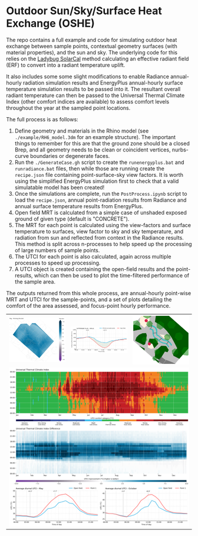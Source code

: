 # Outdoor Sun/Sky/Surface Heat Exchange (OSHE)

The repo contains a full example and code for simulating outdoor heat exchange between sample points, contextual geometry surfaces (with material properties), and the sun and sky. The underlying code for this relies on the [Ladybug SolarCal](https://github.com/ladybug-tools/ladybug-comfort/blob/master/ladybug_comfort/solarcal.py) method calculating an effective radiant field (ERF) to convert into a radiant temperature uplift.

It also includes some some slight modifications to enable Radiance annual-hourly radiation simulation results and EnergyPlus annual-hourly surface temperature simulation results to be passed into it. The resultant overall radiant temperature can then be passed to the Universal Thermal Climate Index (other comfort indices are available) to assess comfort levels throughout the year at the sampled point locations.
 
The full process is as follows:
1. Define geometry and materials in the Rhino model (see `./example/RH6_model.3dm` for an example structure). The important things to remember for this are that the ground zone should be a closed Brep, and all geometry needs to be clean or coincident vertices, nurbs-curve boundaries or degenerate faces.
2. Run the `./GenerateCase.gh` script to create the `runenergyplus.bat` and `runradiance.bat` files, then while those are running create the `recipe.json` file containing point-surface-sky view factors. It is worth using the simplified EnergyPlus simulation first to check that a valid simulatable model has been created!
3. Once the simulations are complete, run the `PostProcess.ipynb` script to load the `recipe.json`, annual point-radiation results from Radiance and annual surface temperature results from EnergyPlus.
4. Open field MRT is calculated from a simple case of unshaded exposed ground of given type (default is "CONCRETE").
5. The MRT for each point is calculated using the view-factors and surface temperature to surfaces, view factor to sky and sky temperature, and radiation from sun and reflected from context in the Radiance results. This method is split across n-processes to help speed up the processing of large numbers of sample points.
6. The UTCI for each point is also calculated, again across multiple processes to speed up processing.
7. A UTCI object is created containing the open-field results and the point-results, which can then be used to plot the time-filtered performance of the sample area. 

The outputs returned from this whole process, are annual-hourly point-wise MRT and UTCI for the sample-points, and a set of plots detailing the comfort of the area assessed, and focus-point hourly performance.

<div class="tg-wrap">
    <table>
        <tbody>
            <tr>
                <td>
                    <img src="https://github.com/tg359/oshe/blob/master/example/plots/reduction_may_morningshoulder.png" alt="May morning UTCI comfort improvement"> 
                </td>
                <td>
                    <img src="https://github.com/tg359/oshe/blob/master/example/plots/comfortable_hours_annual.png" alt="Annual comfortable hours - comparison between open field and sampled points">
                </td>
                <td>
                    <img src="https://github.com/tg359/oshe/blob/master/example/plots/context_focuspts.png" alt="Context geometry and focus points"> 
                </td>
            </tr>
            <tr>
                <td colspan="3">
                    <img src="https://github.com/tg359/oshe/blob/master/example/plots/pt0001_collected.png" alt="Focus point open field comparison"> 
                </td>
            </tr>
        </tbody>
    </table>
</div>